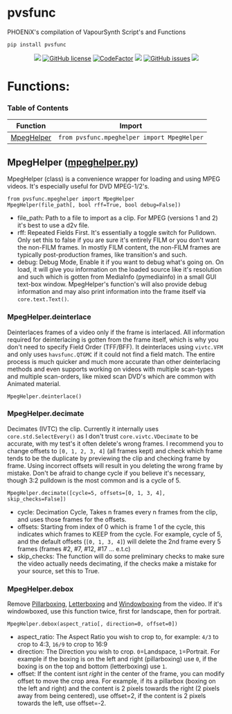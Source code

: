 # pvsfunc
PHOENiX's compilation of VapourSynth Script's and Functions

`pip install pvsfunc`

<p align="center">
<a href="https://python.org"><img src="https://img.shields.io/badge/python-3.6%2B-informational?style=flat-square" /></a>
<a href="https://github.com/rlaPHOENiX/pvsfunc/blob/master/LICENSE"><img alt="GitHub license" src="https://img.shields.io/github/license/rlaPHOENiX/pvsfunc?style=flat-square"></a>
<a href="https://www.codefactor.io/repository/github/rlaphoenix/pvsfunc"><img src="https://www.codefactor.io/repository/github/rlaphoenix/pvsfunc/badge" alt="CodeFactor" /></a>
<a href="https://www.codacy.com/manual/rlaPHOENiX/pvsfunc?utm_source=github.com&amp;utm_medium=referral&amp;utm_content=rlaPHOENiX/pvsfunc&amp;utm_campaign=Badge_Grade"><img src="https://api.codacy.com/project/badge/Grade/574e843d9e044dcbbc2743cd8092148a"/></a>
<a href="https://github.com/rlaPHOENiX/pvsfunc/issues"><img alt="GitHub issues" src="https://img.shields.io/github/issues/rlaPHOENiX/pvsfunc?style=flat-square"></a>
<a href="http://makeapullrequest.com"><img src="https://img.shields.io/badge/PRs-welcome-brightgreen.svg?style=flat-square"></a>
</p>

# Functions:

### Table of Contents

Function | Import
--- | ---
[MpegHelper](#mpeghelper-mpeghelperpy) | `from pvsfunc.mpeghelper import MpegHelper`

## MpegHelper ([mpeghelper.py](/pvsfunc/mpeghelper.py))
MpegHelper (class) is a convenience wrapper for loading and using MPEG videos. It's especially useful for DVD MPEG-1/2's.

`from pvsfunc.mpeghelper import MpegHelper`  
`MpegHelper(file_path[, bool rff=True, bool debug=False])`
* file_path: Path to a file to import as a clip. For MPEG (versions 1 and 2) it's best to use a d2v file.
* rff: Repeated Fields First. It's essentially a toggle switch for Pulldown. Only set this to false if you are sure it's entirely FILM or you don't want the non-FILM frames. In mostly FILM content, the non-FILM frames are typically post-production frames, like transition's and such.
* debug: Debug Mode, Enable it if you want to debug what's going on. On load, it will give you information on the loaded source like it's resolution and such which is gotten from MediaInfo (pymediainfo) in a small GUI text-box window. MpegHelper's function's will also provide debug information and may also print information into the frame itself via `core.text.Text()`.

### MpegHelper.deinterlace
Deinterlaces frames of a video only if the frame is interlaced. All information required for deinterlacing is gotten from the frame itself, which is why you don't need to specify Field Order (TFF/BFF). It deinterlaces using `vivtc.VFM` and only uses `havsfunc.QTGMC` if it could not find a field match. The entire process is much quicker and much more accurate than other deinterlacing methods and even supports working on videos with multiple scan-types and multiple scan-orders, like mixed scan DVD's which are common with Animated material.

`MpegHelper.deinterlace()`

### MpegHelper.decimate
Decimates (IVTC) the clip. Currently it internally uses `core.std.SelectEvery()` as I don't trust `core.vivtc.VDecimate` to be accurate, with my test's it often delete's wrong frames. I recommend you to change offsets to `[0, 1, 2, 3, 4]` (all frames kept) and check which frame tends to be the duplicate by previewing the clip and checking frame by frame. Using incorrect offsets will result in you deleting the wrong frame by mistake. Don't be afraid to change cycle if you believe it's necessary, though 3:2 pulldown is the most common and is a cycle of 5.

`MpegHelper.decimate([cycle=5, offsets=[0, 1, 3, 4], skip_checks=False])`
* cycle: Decimation Cycle, Takes n frames every n frames from the clip, and uses those frames for the offsets.
* offsets: Starting from index of 0 which is frame 1 of the cycle, this indicates which frames to KEEP from the cycle. For example, cycle of 5, and the default offsets (`[0, 1, 3, 4]`) will delete the 2nd frame every 5 frames (frames #2, #7, #12, #17 ... e.t.c)
* skip_checks: The function will do some preliminary checks to make sure the video actually needs decimating, if the checks make a mistake for your source, set this to True.

### MpegHelper.debox
Remove [Pillarboxing](https://wikipedia.org/wiki/Pillarbox), [Letterboxing](https://wikipedia.org/wiki/Letterboxing_(filming)) and [Windowboxing](https://wikipedia.org/wiki/Windowbox_(filmmaking)) from the video. If it's windowboxed, use this function twice, first for landscape, then for portrait.

`MpegHelper.debox(aspect_ratio[, direction=0, offset=0])`
* aspect_ratio: The Aspect Ratio you wish to crop to, for example: `4/3` to crop to 4:3, `16/9` to crop to 16:9
* direction: The Direction you wish to crop. `0`=Landspace, `1`=Portrait. For example if the boxing is on the left and right (pillarboxing) use `0`, if the boxing is on the top and bottom (letterboxing) use `1`.
* offset: If the content isnt *right* in the center of the frame, you can modify offset to move the crop area. For example, if its a pillarbox (boxing on the left and right) and the content is 2 pixels towards the right (2 pixels away from being centered), use offset=2, if the content is 2 pixels towards the left, use offset=-2.